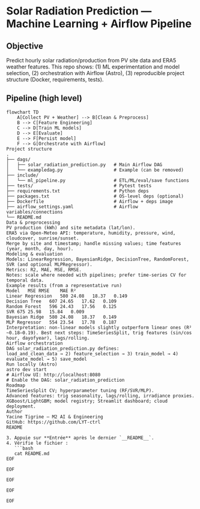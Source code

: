 # Solar Radiation Prediction — Machine Learning + Airflow Pipeline

## Objective
Predict hourly solar radiation/production from PV site data and ERA5 weather features.
This repo shows: (1) ML experimentation and model selection, (2) orchestration with Airflow (Astro), (3) reproducible project structure (Docker, requirements, tests).

## Pipeline (high level)
```mermaid
flowchart TD
    A[Collect PV + Weather] --> B[Clean & Preprocess]
    B --> C[Feature Engineering]
    C --> D[Train ML models]
    D --> E[Evaluate]
    E --> F[Persist model]
    F --> G[Orchestrate with Airflow]
Project structure
.
├── dags/
│   ├── solar_radiation_prediction.py   # Main Airflow DAG
│   └── exampledag.py                   # Example (can be removed)
├── include/
│   └── ml_pipeline.py                  # ETL/ML/eval/save functions
├── tests/                              # Pytest tests
├── requirements.txt                    # Python deps
├── packages.txt                        # OS-level deps (optional)
├── Dockerfile                          # Airflow + deps image
├── airflow_settings.yaml               # Airflow variables/connections
└── README.md
Data & preprocessing
PV production (kWh) and site metadata (lat/lon).
ERA5 via Open-Meteo API: temperature, humidity, pressure, wind, cloudcover, sunrise/sunset.
Merge by site and timestamp; handle missing values; time features (year, month, day, hour).
Modeling & evaluation
Models: LinearRegression, BayesianRidge, DecisionTree, RandomForest, SVR (and optional MLPRegressor).
Metrics: R2, MAE, MSE, RMSE.
Notes: scale where needed with pipelines; prefer time-series CV for temporal data.
Example results (from a representative run)
Model	MSE	RMSE	MAE	R²
Linear Regression	580	24.08	18.37	0.149
Decision Tree	607	24.65	17.62	0.109
Random Forest	596	24.43	17.56	0.125
SVR	675	25.98	15.84	0.009
Bayesian Ridge	580	24.08	18.37	0.149
MLP Regressor	554	23.54	17.78	0.187
Interpretation: non-linear models slightly outperform linear ones (R² ~0.18–0.19). Best next steps: TimeSeriesSplit, trig features (sin/cos hour, dayofyear), lags/rolling.
Airflow orchestration
DAG solar_radiation_prediction.py defines:
load_and_clean_data → 2) feature_selection → 3) train_model → 4) evaluate_model → 5) save_model
Run locally (Astro)
astro dev start
# Airflow UI: http://localhost:8080
# Enable the DAG: solar_radiation_prediction
Roadmap
TimeSeriesSplit CV; hyperparameter tuning (RF/SVR/MLP).
Advanced features: trig seasonality, lags/rolling, irradiance proxies.
XGBoost/LightGBM; model registry; Streamlit dashboard; cloud deployment.
Author
Yacine Tigrine — M2 AI & Engineering
GitHub: https://github.com/LYT-ctrl
README

3. Appuie sur **Entrée** après le dernier `__README__`.  
4. Vérifie le fichier :  
   ```bash
   cat README.md
EOF

EOF

EOF

EOF

EOF

